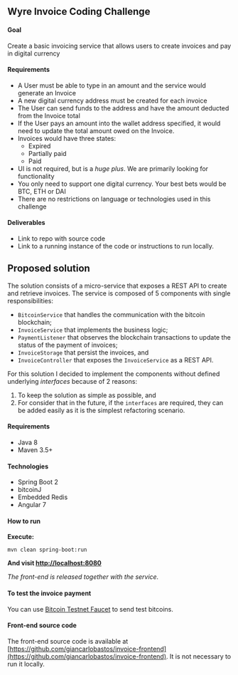 ## Wyre Invoice Coding Challenge

#### Goal
Create a basic invoicing service that allows users to create invoices and pay in digital currency

#### Requirements
* A User must be able to type in an amount and the service would generate an Invoice
* A new digital currency address must be created for each invoice
* The User can send funds to the address and have the amount deducted from the Invoice total
* If the User pays an amount into the wallet address specified, it would need to update the total amount owed on the Invoice.
* Invoices would have three states:
    * Expired 
    * Partially paid
    * Paid
* UI is not required, but is a *huge plus*. We are primarily looking for functionality
* You only need to support one digital currency. Your best bets would be BTC, ETH or DAI
* There are no restrictions on language or technologies used in this challenge

#### Deliverables
* Link to repo with source code
* Link to a running instance of the code or instructions to run locally.




## Proposed solution

The solution consists of a micro-service that exposes a REST API to create and retrieve invoices. The service is composed of 5 components with single responsibilities:
* `BitcoinService` that handles the communication with the bitcoin blockchain;
* `InvoiceService` that implements the business logic;
* `PaymentListener` that observes the blockchain transactions to update the status of the payment of invoices;
* `InvoiceStorage` that persist the invoices, and
* `InvoiceController` that exposes the `InvoiceService` as a REST API.

For this solution I decided to implement the components without defined underlying _interfaces_ because of 2 reasons:
1. To keep the solution as simple as possible, and
2. For consider that in the future, if the `interfaces` are required, they can be added easily as it is the simplest refactoring scenario. 

#### Requirements
* Java 8
* Maven 3.5+

#### Technologies
* Spring Boot 2
* bitcoinJ
* Embedded Redis
* Angular 7

#### How to run

**Execute:**
```
mvn clean spring-boot:run
```

**And visit [http://localhost:8080](http://localhost:8080)** 

*The front-end is released together with the service.*

#### To test the invoice payment
You can use [Bitcoin Testnet Faucet](https://bitcoinfaucet.uo1.net/send.php) to send test bitcoins. 

#### Front-end source code
The front-end source code is available at [https://github.com/giancarlobastos/invoice-frontend](https://github.com/giancarlobastos/invoice-frontend). It is not necessary to run it locally.